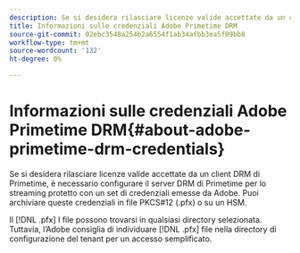 ```yaml
---
description: Se si desidera rilasciare licenze valide accettate da un client DRM di Primetime, è necessario configurare il server DRM di Primetime per lo streaming protetto con un set di credenziali emesse da Adobe. Puoi archiviare queste credenziali in file PKCS#12 (.pfx) o su un HSM.
title: Informazioni sulle credenziali Adobe Primetime DRM
source-git-commit: 02ebc3548a254b2a6554f1ab34afbb3ea5f09bb8
workflow-type: tm+mt
source-wordcount: '132'
ht-degree: 0%

---
```


# Informazioni sulle credenziali Adobe Primetime DRM{#about-adobe-primetime-drm-credentials}

Se si desidera rilasciare licenze valide accettate da un client DRM di Primetime, è necessario configurare il server DRM di Primetime per lo streaming protetto con un set di credenziali emesse da Adobe. Puoi archiviare queste credenziali in file PKCS#12 (.pfx) o su un HSM.

Il [!DNL .pfx] I file possono trovarsi in qualsiasi directory selezionata. Tuttavia, l’Adobe consiglia di individuare [!DNL .pfx] file nella directory di configurazione del tenant per un accesso semplificato.
